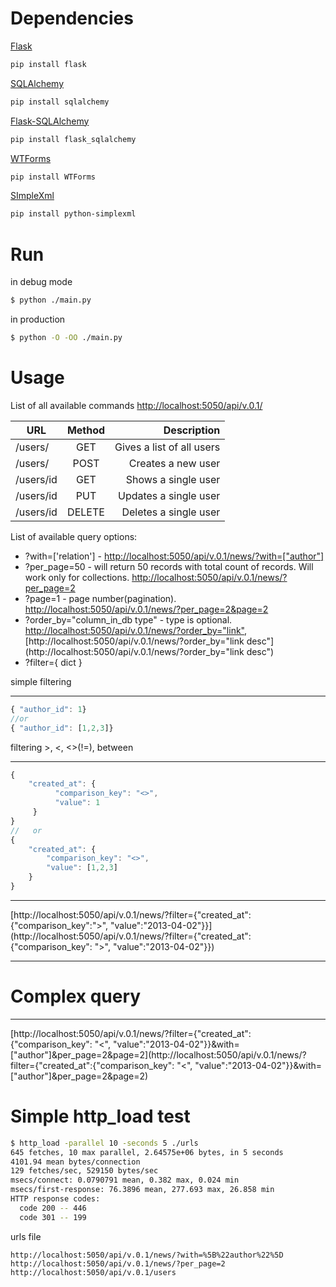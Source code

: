 Dependencies
=========

[Flask]( http://flask.pocoo.org/)
```sh
pip install flask
```
[SQLAlchemy](http://www.sqlalchemy.org/)
```sh
pip install sqlalchemy
```
[Flask-SQLAlchemy](http://pythonhosted.org/Flask-SQLAlchemy/)
```sh
pip install flask_sqlalchemy
```
[WTForms](http://wtforms.simplecodes.com/)
```sh
pip install WTForms
```
[SImpleXml](https://github.com/marcelnicolay/simplexml)
```sh
pip install python-simplexml
```

Run
=========
in debug mode
```sh
$ python ./main.py
```
in production
```sh
$ python -O -OO ./main.py
```

Usage
=========

  List of all available commands [http://localhost:5050/api/v.0.1/](http://localhost:5050/api/v.0.1/)

|  URL        | Method      | Description                  |
| ----------- |:-----------:| ----------------------------:|
| /users/     | GET             | Gives a list of all users    |
| /users/         | POST            | Creates a new user           |
| /users/id   | GET         | Shows a single user          |
| /users/id   | PUT             | Updates a single user        |
| /users/id   | DELETE      | Deletes a single user        |


List of available query options:
  * ?with=['relation'] - [http://localhost:5050/api/v.0.1/news/?with=["author"]](http://localhost:5050/api/v.0.1/news/?with=["author"])
  * ?per_page=50 - will return 50 records with total count of records. Will work only for collections. [http://localhost:5050/api/v.0.1/news/?per_page=2](http://localhost:5050/api/v.0.1/news/?per_page=2)
  * ?page=1 - page number(pagination). [http://localhost:5050/api/v.0.1/news/?per_page=2&page=2](http://localhost:5050/api/v.0.1/news/?per_page=2&page=2)
  * ?order_by="column_in_db type" - type is optional. [http://localhost:5050/api/v.0.1/news/?order_by="link"](http://localhost:5050/api/v.0.1/news/?order_by="link"), [http://localhost:5050/api/v.0.1/news/?order_by="link desc"](http://localhost:5050/api/v.0.1/news/?order_by="link desc")
  * ?filter={ dict }



simple filtering
___
```javascript
{ "author_id": 1}
//or
{ "author_id": [1,2,3]}
```

filtering >, <, <>(!=), between
___
```javascript
{
    "created_at": {
          "comparison_key": "<>",
          "value": 1
     }
}
//   or
{
    "created_at": {
        "comparison_key": "<>",
        "value": [1,2,3]
    }
}
```

___
[http://localhost:5050/api/v.0.1/news/?filter={"created_at":{"comparison_key":">", "value":"2013-04-02"}}](http://localhost:5050/api/v.0.1/news/?filter={"created_at":{"comparison_key": ">", "value":"2013-04-02"}})

___
Complex query
====
____
[http://localhost:5050/api/v.0.1/news/?filter={"created_at":{"comparison_key": "<", "value":"2013-04-02"}}&with=["author"]&per_page=2&page=2](http://localhost:5050/api/v.0.1/news/?filter={"created_at":{"comparison_key": "<", "value":"2013-04-02"}}&with=["author"]&per_page=2&page=2)

Simple http_load test
=========
```sh
$ http_load -parallel 10 -seconds 5 ./urls 
645 fetches, 10 max parallel, 2.64575e+06 bytes, in 5 seconds
4101.94 mean bytes/connection
129 fetches/sec, 529150 bytes/sec
msecs/connect: 0.0790791 mean, 0.382 max, 0.024 min
msecs/first-response: 76.3896 mean, 277.693 max, 26.858 min
HTTP response codes:
  code 200 -- 446
  code 301 -- 199

```
urls file
```
http://localhost:5050/api/v.0.1/news/?with=%5B%22author%22%5D
http://localhost:5050/api/v.0.1/news/?per_page=2
http://localhost:5050/api/v.0.1/users

```


